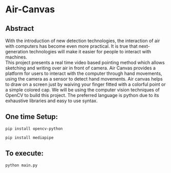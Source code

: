 # Air-Canvas

<h2>Abstract</h2>
With the introduction of new detection technologies, the interaction of air with computers 
has become even more practical. It is true that next-generation technologies will make it 
easier for people to interact with machines. <br>
This project presents a real time video based pointing method which allows sketching 
and writing over air in front of camera. 
Air Canvas provides a platform for users to interact with the computer through hand 
movements, using the camera as a sensor to detect hand movements.
Air canvas helps to draw on a screen just by waiving your finger fitted with a colorful point 
or a simple colored cap. We will be using the computer vision techniques of OpenCV to 
build this project. The preferred language is python due to its exhaustive libraries and easy 
to use syntax. <br>

<h2>One time Setup:</h2>
        
    pip install opencv-python
        
    pip install mediapipe
    
    
 <h2>To execute:</h2>
 
    python main.py      
    
